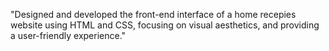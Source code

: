 "Designed and developed the front-end interface of a home recepies website using HTML and CSS, focusing on visual aesthetics, and providing a user-friendly experience."

